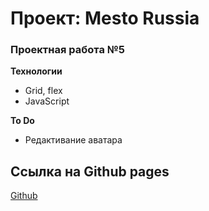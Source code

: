 # Проект: Mesto Russia

### Проектная работа №5

**Технологии**

- Grid, flex
- JavaScript

**To Do**

- Редактивание аватара

## Ссылка на Github pages

[Github](https://algrigorovich.github.io/mesto/)
